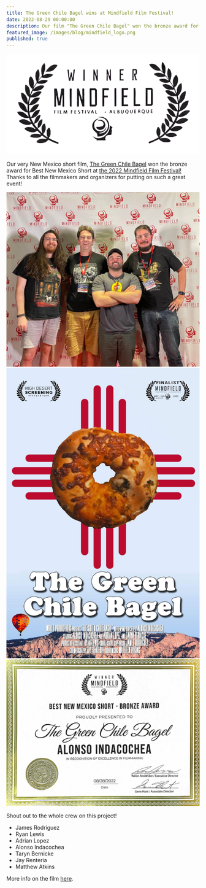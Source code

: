 ```yaml
---
title: The Green Chile Bagel wins at Mindfield Film Festival!
date: 2022-08-29 00:00:00
description: Our film "The Green Chile Bagel" won the bronze award for Best New Mexico Short at the 2022 Mindfield Film Festival!
featured_image: /images/blog/mindfield_logo.png
published: true
---
```

![](/images/blog/mindfield_laurel.png)

Our very New Mexico short film, [The Green Chile Bagel](/project/the-green-chile-bagel) won the bronze award for Best New Mexico Short at [the 2022 Mindfield Film Festival!](http://abq.mindfieldfilmfest.com/winnerslive2022.html) Thanks to all the filmmakers and organizers for putting on such a great event!

<div class="gallery" data-columns="2">
	<img src="/images/blog/mindfield_ceremony.jpg">
	<img src="/images/green_chile_bagel/poster.jpg">
	<img src="/images/blog/mindfield_award.jpg">
</div>

Shout out to the whole crew on this project!

* James Rodriguez
* Ryan Lewis
* Adrian Lopez
* Alonso Indacochea
* Taryn Bernicke
* Jay Renteria
* Matthew Atkins

More info on the film [here](/project/the-green-chile-bagel).
